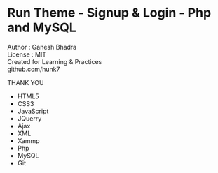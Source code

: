# Run Theme - Signup &amp; Login - Php and MySQL
 Author : Ganesh Bhadra     
 License : MIT    
 Created for Learning & Practices  
 github.com/hunk7      

THANK YOU

- HTML5 
- CSS3
- JavaScript
- JQuerry
- Ajax
- XML
- Xammp
- Php
- MySQL
- Git
